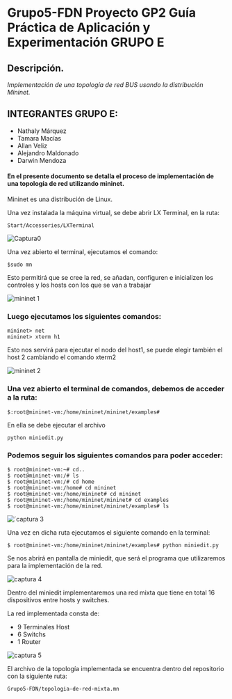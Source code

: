 # Grupo5-FDN  Proyecto GP2 Guía Práctica de Aplicación y Experimentación GRUPO E

## Descripción.

_Implementación de una topología de red BUS usando la distribución Mininet._

## INTEGRANTES GRUPO E:

- Nathaly Márquez
- Tamara Macías
- Allan Veliz
- Alejandro Maldonado
- Darwin Mendoza

#### En el presente documento se detalla el proceso de implementación de una topología de red utilizando mininet.
Mininet es una distribución de Linux.

Una vez instalada la máquina virtual, se debe abrir LX Terminal, en la ruta:
```
Start/Accessories/LXTerminal
```
![Captura0](https://user-images.githubusercontent.com/58535456/124537472-914b2a80-dddf-11eb-89d4-6ccd3e8d08e5.PNG)

Una vez abierto el terminal, ejecutamos el comando:

```
$sudo mn
```

Esto permitirá que se cree la red, se añadan, configuren e inicializen los controles y los hosts con los que se van a trabajar

![mininet 1](https://user-images.githubusercontent.com/58535456/124537877-54cbfe80-dde0-11eb-9efd-722ebb298226.PNG)


### Luego ejecutamos los siguientes comandos:

```
mininet> net
mininet> xterm h1
```
Esto nos servirá para ejecutar el nodo del host1, se puede elegir también el host 2 cambiando el comando xterm2

![mininet 2](https://user-images.githubusercontent.com/58535456/124538715-b771ca00-dde1-11eb-93d5-80a84909412b.PNG)

### Una vez abierto el terminal de comandos, debemos de acceder a la ruta: 
```
$:root@mininet-vm:/home/mininet/mininet/examples# 
```
En ella se debe ejecutar el archivo 
```
python miniedit.py
```
### Podemos seguir los siguientes comandos para poder acceder:

```
$ root@mininet-vm:~# cd..
$ root@mininet-vm:/# ls
$ root@mininet-vm:/# cd home
$ root@mininet-vm:/home# cd mininet
$ root@mininet-vm:/home/mininet# cd mininet
$ root@mininet-vm:/home/mininet/mininet# cd examples
$ root@mininet-vm:/home/mininet/mininet/examples# ls
```

![´captura 3](https://user-images.githubusercontent.com/58535456/124538956-2e0ec780-dde2-11eb-853d-9cad9a24e6c8.PNG)

Una vez en dicha ruta ejecutamos el siguiente comando en la terminal:
```
$ root@mininet-vm:/home/mininet/mininet/examples# python miniedit.py
```
Se nos abrirá en pantalla de miniedit, que será el programa que utilizaremos para la implementación de la red.

![captura 4](https://user-images.githubusercontent.com/58535456/124538999-454db500-dde2-11eb-8c68-c0dd1bc00e4d.PNG)

Dentro del miniedit implementaremos una red mixta que tiene en total 16 dispositivos entre hosts y switches.

La red implementada consta de:

- 9 Terminales Host
- 6 Switchs
- 1 Router

![captura 5](https://user-images.githubusercontent.com/58535456/124539845-d7a28880-dde3-11eb-92c8-f2069a6e2f4b.PNG)

El archivo de la topología implementada se encuentra dentro del repositorio con la siguiente ruta:
```
Grupo5-FDN/topologia-de-red-mixta.mn
```


